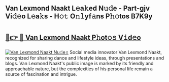 ## Van Lexmond Naakt L𝚎a𝚔ed N𝚞𝚍e - Part-gjv Vi𝚍𝚎o L𝚎a𝚔s - H𝚘𝚝 O𝚗𝚕yf𝚊ns P𝚑𝚘tos B7K9y

# <h2><a href="http://kf7czp3.oniu.top/?m=Van+Lexmond+Naakt">🔗👉 🔴 Van Lexmond Naakt P𝚑ot𝚘𝚜 V𝚒d𝚎o</a></h2>

[![Van Lexmond Naakt Nu𝚍e𝚜](https://i.imgur.com/0qMVB7G.gif)](http://kf7czp3.oniu.top/?m=Van+Lexmond+Naakt)
Social media innovator Van Lexmond Naakt, recognized for sharing dance and lifestyle ideas, through presentations and blogs. Van Lexmond Naakt's public image is marked by its friendly and approachable nature, but the complexities of his personal life remain a source of fascination and intrigue.  
